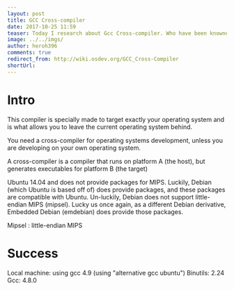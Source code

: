 ```yaml
---
layout: post
title: GCC Cross-compiler
date: 2017-10-25 11:59
teaser: Today I research about Gcc Cross-compiler. Who have been knowned about cross-compiler
image: ../../imgs/
author: heroh396
comments: true
redirect_from: http://wiki.osdev.org/GCC_Cross-Compiler
shortUrl: 
---
```


# Intro

This compiler is specially made to target exactly your operating system and is what allows you to leave the current operating system behind.

You need a cross-compiler for operating systems development, unless you are developing on your own operating system.

A cross-compiler is a compiler that runs on platform A (the host), but generates executables for platform B (the target)

Ubuntu 14.04 and does not provide packages for MIPS. Luckily, Debian (which Ubuntu is based off of) does provide packages, and these packages are compatible with Ubuntu. Un-luckily, Debian does not support little-endian MIPS (mipsel). Lucky us once again, as a different Debian derivative, Embedded Debian (emdebian) does provide those packages.

Mipsel : little-endian MIPS

# Success

Local machine: using gcc 4.9 (using "alternative gcc ubuntu")
Binutils: 2.24
Gcc: 4.8.0

